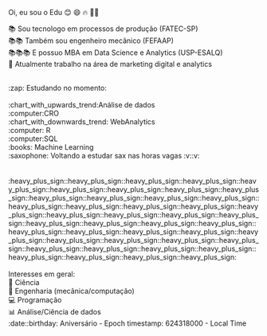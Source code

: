  Oi, eu sou o Edu :blush: :smile: :fire: ✊🏿
 
 :books: Sou tecnologo em processos de produção (FATEC-SP)<br/> 
 :books::books: Também sou engenheiro mecânico (FEFAAP)<br/> 
 :books::books::books: E possuo MBA em Data Science e Analytics (USP-ESALQ)<br/> 
 :office: Atualmente trabalho na área de marketing digital e analytics<br/> 
 
 <br/> 
 :zap: Estudando no momento: <br/> 
 <br/> 
 :chart_with_upwards_trend:Análise de dados<br/>  
:computer:CRO<br/>  
:chart_with_downwards_trend: WebAnalytics<br/>
 :computer: R<br/> 
 :computer:SQL <br/>
:books: Machine Learning <br/> 
 :saxophone: Voltando a estudar sax nas horas vagas :v::v:<br/> 
 <br/> <br/> 
 :heavy_plus_sign::heavy_plus_sign::heavy_plus_sign::heavy_plus_sign::heavy_plus_sign::heavy_plus_sign::heavy_plus_sign::heavy_plus_sign::heavy_plus_sign::heavy_plus_sign::heavy_plus_sign::heavy_plus_sign::heavy_plus_sign::heavy_plus_sign::heavy_plus_sign::heavy_plus_sign::heavy_plus_sign::heavy_plus_sign::heavy_plus_sign::heavy_plus_sign::heavy_plus_sign::heavy_plus_sign::heavy_plus_sign::heavy_plus_sign::heavy_plus_sign::heavy_plus_sign::heavy_plus_sign::heavy_plus_sign::heavy_plus_sign::heavy_plus_sign::heavy_plus_sign::heavy_plus_sign::heavy_plus_sign::heavy_plus_sign::heavy_plus_sign::heavy_plus_sign::heavy_plus_sign::heavy_plus_sign::heavy_plus_sign::heavy_plus_sign::heavy_plus_sign::heavy_plus_sign::heavy_plus_sign:
<br/> <br/> 
Interesses em geral:<br/> 
🔬 Ciência<br/> 
📡 Engenharia (mecânica/computação)<br/> 
💻 Programação<br/> 
📊 Análise/Ciência de dados<br/> 
:date::birthday: Aniversário - Epoch timestamp: 624318000 - Local Time<br/>


<!--
**DuhBenhur/DuhBenhur** is a ✨ _special_ ✨ repository because its `README.md` (this file) appears on your GitHub profile.

Here are some ideas to get you started:

- 🔭 I’m currently working on ...
- 🌱 I’m currently learning ...
- 👯 I’m looking to collaborate on ...
- 🤔 I’m looking for help with ...
- 💬 Ask me about ...
- 📫 How to reach me: ...
- 😄 Pronouns: ...
- ⚡ Fun fact: ...
-->

